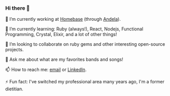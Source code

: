 ### Hi there 👋

🔭 I’m currently working at [Homebase](https://joinhomebase.com/) (through [Andela](https://andela.com/)).

🌱 I’m currently learning: Ruby (always!), React, Nodejs, Functional Programming, Crystal, Elixir, and a lot of other things!

👯 I’m looking to collaborate on ruby gems and other interesting open-source projects.

💬 Ask me about what are my favorites bands and songs!

📫 How to reach me: [email](mailto:danilo.barion@gmail.com) or [LinkedIn](https://www.linkedin.com/in/danilobarionnogueira/).

⚡ Fun fact: I've switched my professional area many years ago, I'm a former dietitian.
